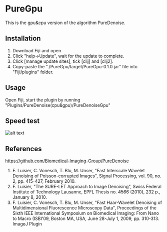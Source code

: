 # PureGpu

This is the gpu&cpu version of the algorithm PureDenoise.

## Installation

1. Download Fiji and open
2. Click "help->Update", wait for the update to complete.
3. Click [manage update sites], tick [clij] and [clij2].
4. Copy-paste the "./PureGpu/target/PureGpu-0.1.0.jar" file into  "Fiji/plugins" folder.

## Usage

Open Fiji, start the plugin by running "Plugins/PureDenoise(cpu&gpu)/PureDenoiseGpu"

## Speed test

![alt text](https://github.com/ZikaiSun/PureGpu/blob/main/comp.png?raw=true)

## References

https://github.com/Biomedical-Imaging-Group/PureDenoise

1. F. Luisier, C. Vonesch, T. Blu, M. Unser, "Fast Interscale Wavelet Denoising of Poisson-corrupted Images", Signal Processing, vol. 90, no. 2, pp. 415-427, February 2010.
2. F. Luisier, "The SURE-LET Approach to Image Denoising", Swiss Federal Institute of Technology Lausanne, EPFL Thesis no. 4566 (2010), 232 p., January 8, 2010.
3. F. Luisier, C. Vonesch, T. Blu, M. Unser, "Fast Haar-Wavelet Denoising of Multidimensional Fluorescence Microscopy Data", Proceedings of the Sixth IEEE International Symposium on Biomedical Imaging: From Nano to Macro (ISBI'09, Boston MA, USA, June 28-July 1, 2009, pp. 310-313.
ImageJ Plugin

